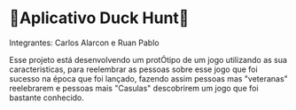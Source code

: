 # 🐶Aplicativo Duck Hunt🦆

Integrantes: Carlos Alarcon e Ruan Pablo

Esse projeto está desenvolvendo um protÓtipo de um jogo utilizando as sua caracteristicas, para reelembrar as pessoas sobre esse jogo que foi sucesso na época que foi lançado, fazendo assim pessoas mas "veteranas" reelebrarem e pessoas mais "Casulas" descobrirem um jogo que foi bastante conhecido.






























